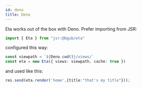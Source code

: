 ```yaml
---
id: deno
title: Deno
---
```


Eta works out of the box with Deno. Prefer importing from JSR:

```ts
import { Eta } from "jsr:@bgub/eta"
```

configured this way:
```ts
const viewpath = `${Deno.cwd()}/views/`
const eta = new Eta({ views: viewpath, cache: true })
```

and used like this:
```ts
res.send(eta.render('home',{title:"that's my title"}));
```
